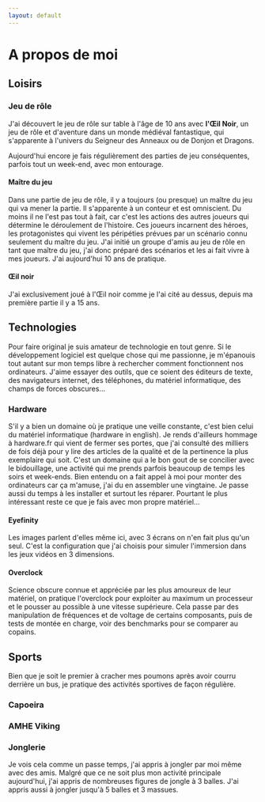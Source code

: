 ```yaml
---
layout: default
---
```

# A propos de moi

## Loisirs

### Jeu de rôle

J'ai découvert le jeu de rôle sur table à l'âge de 10 ans avec **l'Œil Noir**, un jeu de rôle et d'aventure dans un monde médiéval fantastique, qui s'apparente à l'univers du Seigneur des Anneaux ou de Donjon et Dragons.
<!--- Description du JDR --->
Aujourd'hui encore je fais régulièrement des parties de jeu conséquentes, parfois tout un week-end, avec mon entourage.

#### Maître du jeu

Dans une partie de jeu de rôle, il y a toujours (ou presque) un maître du jeu qui va mener la partie. Il s'apparente à un conteur et est omniscient. Du moins il ne l'est pas tout à fait, car c'est les actions des autres joueurs qui détermine le déroulement de l'histoire. Ces joueurs incarnent des héroes, les protagonistes qui vivent les péripéties prévues par un scénario connu seulement du maître du jeu.
J'ai initié un groupe d'amis au jeu de rôle en tant que maître du jeu, j'ai donc préparé des scénarios et les ai fait vivre à mes joueurs. J'ai aujourd'hui 10 ans de pratique.

#### Œil noir

J'ai exclusivement joué à l'Œil noir comme je l'ai cité au dessus, depuis ma première partie il y a 15 ans.

## Technologies

Pour faire original je suis amateur de technologie en tout genre. Si le développement logiciel est quelque chose qui me passionne, je m'épanouis tout autant sur mon temps libre à rechercher comment fonctionnent nos ordinateurs. J'aime essayer des outils, que ce soient des éditeurs de texte, des navigateurs internet, des téléphones, du matériel informatique, des champs de forces obscures...

### Hardware

S'il y a bien un domaine où je pratique une veille constante, c'est bien celui du matériel informatique (hardware in english). Je rends d'ailleurs hommage à hardware.fr qui vient de fermer ses portes, que j'ai consulté des milliers de fois déjà pour y lire des articles de la qualité et de la pertinence la plus exemplaire qui soit.
C'est un domaine qui a le bon gout de se concilier avec le bidouillage, une activité qui me prends parfois beaucoup de temps les soirs et week-ends. Bien entendu on a fait appel à moi pour monter des ordinateurs car ça m'amuse, j'ai du en assembler une vingtaine. Je passe aussi du temps à les installer et surtout les réparer.
Pourtant le plus intéressant reste ce que je fais avec mon propre matériel...

#### Eyefinity

Les images parlent d'elles même ici, avec 3 écrans on n'en fait plus qu'un seul. C'est la configuration que j'ai choisis pour simuler l'immersion dans les jeux vidéos en 3 dimensions.

#### Overclock

Science obscure connue et appréciée par les plus amoureux de leur matériel, on pratique l'overclock pour exploiter au maximum un processeur et le pousser au possible à une vitesse supérieure. Cela passe par des manipulation de fréquences et de voltage de certains composants, puis de tests de montée en charge, voir des benchmarks pour se comparer au copains.

## Sports

Bien que je soit le premier à cracher mes poumons après avoir courru derrière un bus, je pratique des activités sportives de façon régulière.

### Capoeira

### AMHE Viking

### Jonglerie

Je vois cela comme un passe temps, j'ai appris à jongler par moi même avec des amis. Malgré que ce ne soit plus mon activité principale aujourd'hui, j'ai appris de nombreuses figures de jongle à 3 balles. J'ai appris aussi à jongler jusqu'à 5 balles et 3 massues.

<div style="display: none">bite</div>